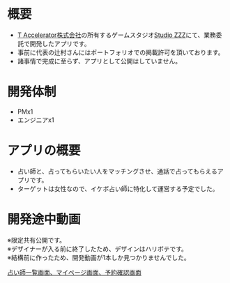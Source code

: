 # 概要
- [T Accelerator株式会社](https://t-accelerator.jp/)の所有するゲームスタジオ[Studio ZZZ](https://play.google.com/store/apps/dev?id=7349036450129180120&hl=ja)にて、業務委託で開発したアプリです。
- 事前に代表の辻村さんにはポートフォリオでの掲載許可を頂いております。
- 諸事情で完成に至らず、アプリとして公開はしていません。

# 開発体制
- PMx1
- エンジニアx1

# アプリの概要
- 占い師と、占ってもらいたい人をマッチングさせ、通話で占ってもらえるアプリです。
- ターゲットは女性なので、イケボ占い師に特化して運営する予定でした。

# 開発途中動画
※限定共有公開です。  
※デザイナーが入る前に終了したため、デザインはハリボテです。  
※結構前に作ったため、開発動画が1本しか見つかりませんでした。  

[占い師一覧画面、マイページ画面、予約確認画面](https://www.youtube.com/watch?v=s9IU37EC8Ls)
